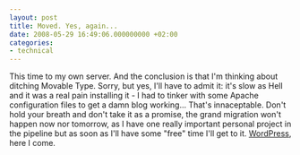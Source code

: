 ```yaml
---
layout: post
title: Moved. Yes, again...
date: 2008-05-29 16:49:06.000000000 +02:00
categories:
- technical
---
```

This time to my own server. And the conclusion is that I'm thinking about ditching Movable Type. Sorry, but yes, I'll have to admit it: it's slow as Hell and it was a real pain installing it - I had to tinker with some Apache configuration files to get a damn blog working... That's innaceptable. Don't hold your breath and don't take it as a promise, the grand migration won't happen now nor tomorrow, as I have one really important personal project in the pipeline but as soon as I'll have some "free" time I'll get to it. <a href="http://wordpress.org">WordPress</a>, here I come.
